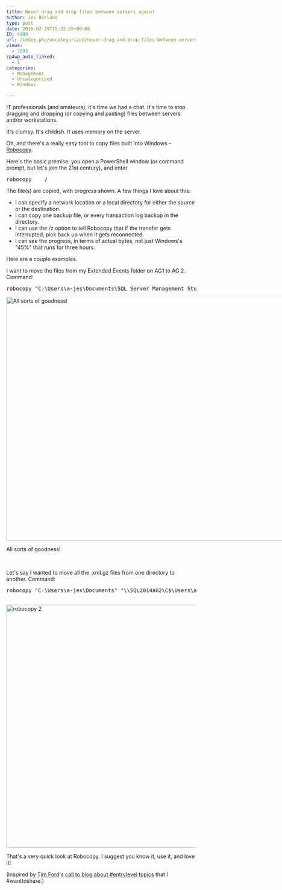 ```yaml
---
title: Never drag and drop files between servers again!
author: Jes Borland
type: post
date: 2016-02-19T15:22:55+00:00
ID: 4388
url: /index.php/uncategorized/never-drag-and-drop-files-between-servers-again/
views:
  - 7093
rp4wp_auto_linked:
  - 1
categories:
  - Management
  - Uncategorized
  - Windows

---
```

IT professionals (and amateurs), it's time we had a chat. It's time to stop dragging and dropping (or copying and pasting) files between servers and/or workstations.

It's clumsy. It's childish. It uses memory on the server.

Oh, and there's a really easy tool to copy files built into Windows – <a href="https://technet.microsoft.com/en-us/library/cc733145.aspx" target="_blank">Robocopy</a>.

Here's the basic premise: you open a PowerShell window (or command prompt, but let's join the 21st century), and enter

<pre>robocopy <source directory> <destination directory> <optional: file name> /<options></pre>

The file(s) are copied, with progress shown. A few things I love about this:

  * I can specify a network location or a local directory for either the source or the destination.
  * I can copy one backup file, or every transaction log backup in the directory.
  * I can use the /z option to tell Robocopy that if the transfer gets interrupted, pick back up when it gets reconnected.
  * I can see the progress, in terms of actual bytes, not just Windows's "45%" that runs for three hours.

Here are a couple examples.

I want to move the files from my Extended Events folder on AG1 to AG 2. Command:

<pre>robocopy "C:\Users\a-jes\Documents\SQL Server Management Studio\Extended Events" "\\SQL2014AG2\C$\Users\a-jes\Documents\SQL Server Management Studio" /z</pre>

<div id="attachment_4389" style="width: 885px" class="wp-caption aligncenter">
  <img class="wp-image-4389 size-full" src="/wp-content/uploads/2016/02/robocopy-1.png" alt="All sorts of goodness!" width="875" height="647" srcset="/wp-content/uploads/2016/02/robocopy-1.png 875w, /wp-content/uploads/2016/02/robocopy-1-300x221.png 300w" sizes="(max-width: 875px) 100vw, 875px" />
  
  <p class="wp-caption-text">
    All sorts of goodness!
  </p>
</div>

&nbsp;

Let's say I wanted to move all the .xml.gz files from one directory to another. Command:

<pre>robocopy "C:\Users\a-jes\Documents" "\\SQL2014AG2\C$\Users\a-jes\Documents" *.xml.gz /z 

</pre>

<img class="aligncenter wp-image-4390 size-full" src="/wp-content/uploads/2016/02/robocopy-2.png" alt="robocopy 2" width="883" height="645" srcset="/wp-content/uploads/2016/02/robocopy-2.png 883w, /wp-content/uploads/2016/02/robocopy-2-300x219.png 300w" sizes="(max-width: 883px) 100vw, 883px" />

That's a very quick look at Robocopy. I suggest you know it, use it, and love it!

(Inspired by <a href="https://twitter.com/sqlagentman" target="_blank">Tim Ford</a>'s <a href="http://thesqlagentman.com/2016/01/entry-level-content/" target="_blank">call to blog about #entrylevel topics</a> that I #wanttoshare.)